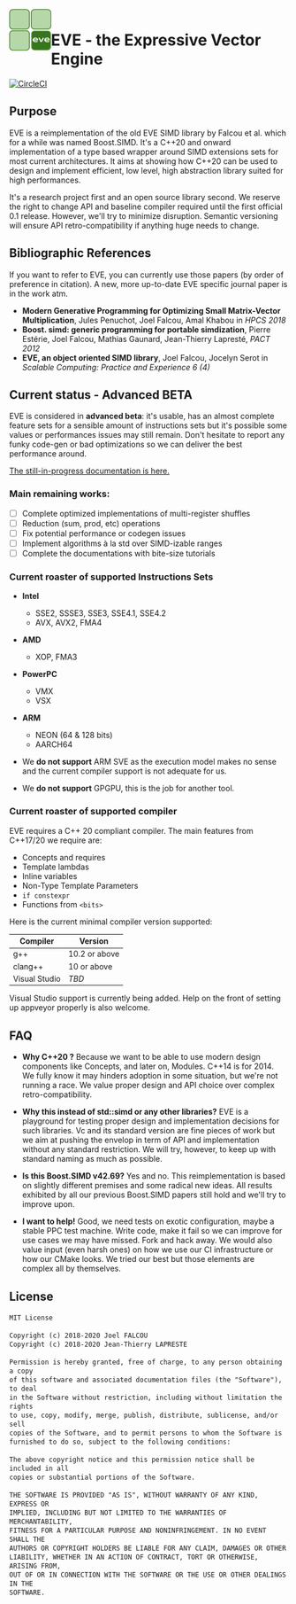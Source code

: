 <img src="https://github.com/jfalcou/eve/raw/develop/docs/logo.png" alt="" data-canonical-src="https://github.com/jfalcou/eve/raw/develop/docs/logo.png" align="left"  width="15%" height="15%" />

# EVE - the Expressive Vector Engine

[![CircleCI](https://circleci.com/gh/jfalcou/eve/tree/develop.svg?style=svg&circle-token=341ef01f38a05865882565127a64f692f650fc7b)](https://circleci.com/gh/jfalcou/eve/tree/develop)

## Purpose

EVE is a reimplementation of the old EVE SIMD library by Falcou et al. which for a while was
named Boost.SIMD. It's a C++20 and onward implementation of a type based wrapper around
SIMD extensions sets for most current architectures. It aims at showing how C++20 can be used
to design and implement efficient, low level, high abstraction library suited for high performances.

It's a research project first and an open source library second. We reserve the right to
change API and baseline compiler required until the first official 0.1 release. However, we'll try
to minimize disruption. Semantic versioning will ensure API retro-compatibility if anything huge
needs to change.

## Bibliographic References

If you want to refer to EVE, you can currently use those papers (by order of preference in citation). 
A new, more up-to-date EVE specific journal paper is in the work atm.

 - **Modern Generative Programming for Optimizing Small Matrix-Vector Multiplication**, Jules Penuchot, Joel Falcou, Amal Khabou in *HPCS 2018*
 - **Boost. simd: generic programming for portable simdization**, Pierre Estérie, Joel Falcou, Mathias Gaunard, Jean-Thierry Lapresté, *PACT 2012*
 - **EVE, an object oriented SIMD library**, Joel Falcou, Jocelyn Serot in *Scalable Computing: Practice and Experience 6 (4)*

## Current status - Advanced BETA

EVE is considered in **advanced beta**: it's usable, has an almost complete feature sets for a sensible amount of instructions sets but it's possible some values or performances issues may still remain. Don't hesitate to report any funky code-gen or bad optimizations so we can deliver the best performance around.

[The still-in-progress documentation is here.](https://jfalcou.github.io/eve/index.html)

### Main remaining works:

- [ ] Complete optimized implementations of multi-register shuffles
- [ ] Reduction (sum, prod, etc) operations
- [ ] Fix potential performance or codegen issues
- [ ] Implement algorithms à la std over SIMD-izable ranges
- [ ] Complete the documentations with bite-size tutorials

### Current roaster of supported Instructions Sets

 - **Intel**
   - SSE2, SSSE3, SSE3, SSE4.1, SSE4.2
   - AVX, AVX2, FMA4
 - **AMD**
   - XOP, FMA3
 - **PowerPC**
   - VMX
   - VSX
 - **ARM**
   - NEON (64 & 128 bits)
   - AARCH64 
   
 - We **do not support** ARM SVE as the execution model makes no sense and the current compiler support is not adequate for us.
 - We **do not support** GPGPU, this is the job for another tool. 
 
### Current roaster of supported compiler

EVE requires a C++ 20 compliant compiler. The main features from C++17/20 we require are:
 - Concepts and requires
 - Template lambdas
 - Inline variables
 - Non-Type Template Parameters
 - `if constexpr`
 - Functions from `<bits>`
 
Here is the current minimal compiler version supported:
 
| Compiler       | Version       |
| -------------- | ------------- |
| g++            | 10.2 or above |
| clang++        | 10   or above |
| Visual Studio  | *TBD*         |

Visual Studio support is currently being added. Help on the front of setting up appveyor properly is also welcome.

## FAQ

 - **Why C++20 ?** Because we want to be able to use modern design components like Concepts, and later on, Modules. C++14 is for 2014.
   We fully know it may hinders adoption in some situation, but we're not running a race. We value proper design and API choice over
   complex retro-compatibility.
 
 - **Why this instead of std::simd or any other libraries?** EVE is a playground for testing proper
   design and implementation decisions for such libraries. Vc and its standard version are fine pieces
   of work but we aim at pushing the envelop in term of API and implementation without any standard
   restriction. We will try, however, to keep up with standard naming as much as possible.

 - **Is this Boost.SIMD v42.69?** Yes and no. This reimplementation is based on slightly different
   premises and some radical new ideas. All results exhibited by all our previous Boost.SIMD papers
   still hold and we'll try to improve upon.

 - **I want to help!** Good, we need tests on exotic configuration, maybe a stable PPC test machine.
   Write code, make it fail so we can improve for use cases we may have missed. Fork and hack away.
   We would also value input (even harsh ones) on how we use our CI infrastructure or how our CMake looks.
   We tried our best but those elements are complex all by themselves.

 ## License

  ```
  MIT License

Copyright (c) 2018-2020 Joel FALCOU
Copyright (c) 2018-2020 Jean-Thierry LAPRESTE

Permission is hereby granted, free of charge, to any person obtaining a copy
of this software and associated documentation files (the "Software"), to deal
in the Software without restriction, including without limitation the rights
to use, copy, modify, merge, publish, distribute, sublicense, and/or sell
copies of the Software, and to permit persons to whom the Software is
furnished to do so, subject to the following conditions:

The above copyright notice and this permission notice shall be included in all
copies or substantial portions of the Software.

THE SOFTWARE IS PROVIDED "AS IS", WITHOUT WARRANTY OF ANY KIND, EXPRESS OR
IMPLIED, INCLUDING BUT NOT LIMITED TO THE WARRANTIES OF MERCHANTABILITY,
FITNESS FOR A PARTICULAR PURPOSE AND NONINFRINGEMENT. IN NO EVENT SHALL THE
AUTHORS OR COPYRIGHT HOLDERS BE LIABLE FOR ANY CLAIM, DAMAGES OR OTHER
LIABILITY, WHETHER IN AN ACTION OF CONTRACT, TORT OR OTHERWISE, ARISING FROM,
OUT OF OR IN CONNECTION WITH THE SOFTWARE OR THE USE OR OTHER DEALINGS IN THE
SOFTWARE.
```
